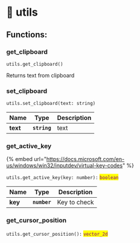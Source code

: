 # 🔩 utils

## Functions:

### get\_clipboard

`utils.get_clipboard()`

Returns text from clipboard

### set\_clipboard

`utils.set_clipboard(text: string)`

| Name     | Type         | Description |
| -------- | ------------ | ----------- |
| **text** | **`string`** | text        |

### get\_active\_key

{% embed url="https://docs.microsoft.com/en-us/windows/win32/inputdev/virtual-key-codes" %}

`utils.get_active_key(key: number):` <mark style="color:purple;">`boolean`</mark>

| Name    | Type         | Description  |
| ------- | ------------ | ------------ |
| **key** | **`number`** | Key to check |

### get\_cursor\_position

`utils.get_cursor_position():` <mark style="color:purple;">`vector_2d`</mark>
